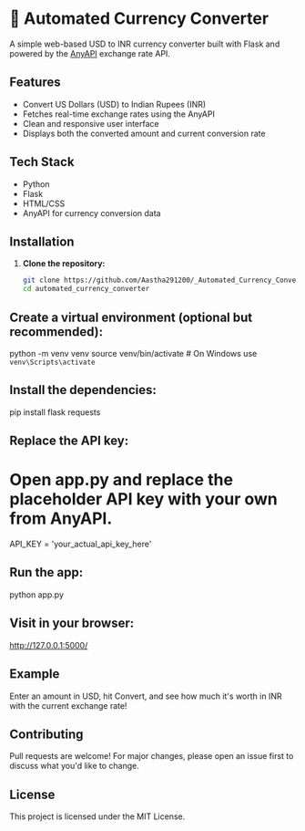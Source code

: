
# 💱 Automated Currency Converter

A simple web-based USD to INR currency converter built with Flask and powered by the [AnyAPI](https://anyapi.io/) exchange rate API.

## Features

- Convert US Dollars (USD) to Indian Rupees (INR)
- Fetches real-time exchange rates using the AnyAPI
- Clean and responsive user interface
- Displays both the converted amount and current conversion rate

## Tech Stack

- Python
- Flask
- HTML/CSS
- AnyAPI for currency conversion data


## Installation

1. **Clone the repository:**
   ```bash
   git clone https://github.com/Aastha291200/_Automated_Currency_Converter.git
   cd automated_currency_converter

## Create a virtual environment (optional but recommended):
python -m venv venv
source venv/bin/activate  # On Windows use `venv\Scripts\activate`

## Install the dependencies:
pip install flask requests

## Replace the API key:
# Open app.py and replace the placeholder API key with your own from AnyAPI.
API_KEY = 'your_actual_api_key_here'

## Run the app:
python app.py

## Visit in your browser:
http://127.0.0.1:5000/

## Example
Enter an amount in USD, hit Convert, and see how much it's worth in INR with the current exchange rate!

## Contributing
Pull requests are welcome! For major changes, please open an issue first to discuss what you'd like to change.

## License
This project is licensed under the MIT License.
